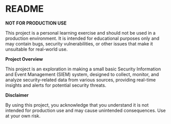 # README

**NOT FOR PRODUCTION USE**

This project is a personal learning exercise and should not be used in a production environment. It is intended for educational purposes only and may contain bugs, security vulnerabilities, or other issues that make it unsuitable for real-world use.

**Project Overview**

This project is an exploration in making a small basic Security Information and Event Management (SIEM) system, designed to collect, monitor, and analyze security-related data from various sources, providing real-time insights and alerts for potential security threats.

**Disclaimer**

By using this project, you acknowledge that you understand it is not intended for production use and may cause unintended consequences. Use at your own risk.
